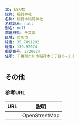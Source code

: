 ```yaml
---
ID: k5RMX
総称: 稲荷神社
名称: 稲荷木稲荷神社
名称読み: null
別名: null
都道府県: 千葉県
区域: 市川市
緯度: 35.7091292
経度: 139.92074
郵便番号: 2720024
住所: 千葉県市川市稲荷木３丁目６−１３
---
```


## その他

### 参考URL

| URL | 説明          |
| --- | ------------- |
|     | OpenStreetMap |
